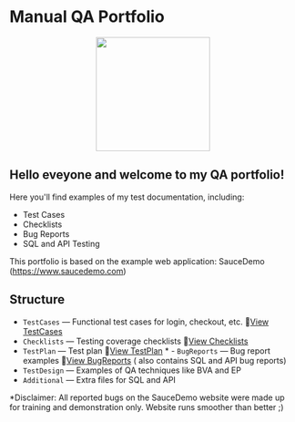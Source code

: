 # Manual QA Portfolio
<p align="center">
  <img src= "https://media.giphy.com/media/ieyl9zmCjO4b4t6qoY/giphy.gif" width="200">
</p>

 ## Hello eveyone and welcome to my QA portfolio! 

Here you'll find examples of my test documentation, including:

- Test Cases
- Checklists
- Bug Reports
- SQL and API Testing

This portfolio is based on the example web application: SauceDemo (https://www.saucedemo.com)

## Structure

- `TestCases` — Functional test cases for login, checkout, etc. 📄[View TestCases](TestCases.md)
- `Checklists` — Testing coverage checklists 📄[View Checklists](Checklists.md)
- `TestPlan` — Test plan 📄[View TestPlan](TestPlan.md)
\* - `BugReports` — Bug report examples 📄[View BugReports](BugReports.md) ( also contains SQL and API bug reports) 
- `TestDesign` — Examples of QA techniques like BVA and EP
- `Additional` — Extra files for SQL and API

*Disclaimer: All reported bugs on the SauceDemo website were made up for training and demonstration only. Website runs smoother than better ;)

